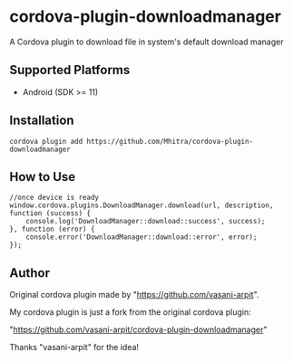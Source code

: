 # cordova-plugin-downloadmanager
A Cordova plugin to download file in system's default download manager

## Supported Platforms

- Android (SDK >= 11)

## Installation

```
cordova plugin add https://github.com/Mhitra/cordova-plugin-downloadmanager
```

## How to Use 

```
//once device is ready
window.cordova.plugins.DownloadManager.download(url, description, function (success) {
    console.log('DownloadManager::download::success', success);
}, function (error) {    
    console.error('DownloadManager::download::error', error);
});
```

## Author

Original cordova plugin made by "https://github.com/vasani-arpit".

My cordova plugin is just a fork from the original cordova plugin:

"https://github.com/vasani-arpit/cordova-plugin-downloadmanager"

Thanks "vasani-arpit" for the idea!
